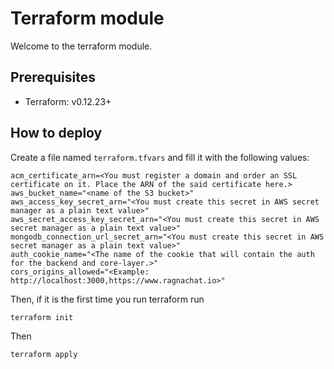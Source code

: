 # Terraform module

Welcome to the terraform module. 

## Prerequisites
- Terraform: v0.12.23+

## How to deploy

Create a file named `terraform.tfvars` and fill it with the following values:

    acm_certificate_arn=<You must register a domain and order an SSL certificate on it. Place the ARN of the said certificate here.>
    aws_bucket_name="<name of the S3 bucket>"
    aws_access_key_secret_arn="<You must create this secret in AWS secret manager as a plain text value>"
    aws_secret_access_key_secret_arn="<You must create this secret in AWS secret manager as a plain text value>"
    mongodb_connection_url_secret_arn="<You must create this secret in AWS secret manager as a plain text value>"
    auth_cookie_name="<The name of the cookie that will contain the auth for the backend and core-layer.>"
    cors_origins_allowed="<Example: http://localhost:3000,https://www.ragnachat.io>"
    
Then, if it is the first time you run terraform run
 
    terraform init
    
Then

    terraform apply
